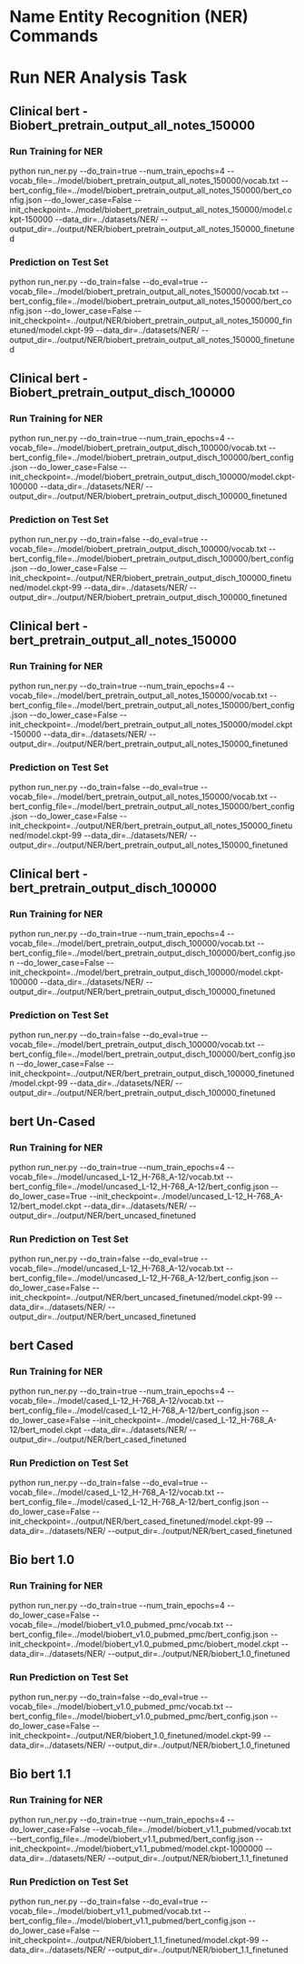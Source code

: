 # Name Entity Recognition (NER) Commands  

# Run NER Analysis Task

## Clinical bert - Biobert_pretrain_output_all_notes_150000

### Run Training for NER

python run_ner.py --do_train=true --num_train_epochs=4 --vocab_file=../model/biobert_pretrain_output_all_notes_150000/vocab.txt --bert_config_file=../model/biobert_pretrain_output_all_notes_150000/bert_config.json --do_lower_case=False --init_checkpoint=../model/biobert_pretrain_output_all_notes_150000/model.ckpt-150000 --data_dir=../datasets/NER/ --output_dir=../output/NER/biobert_pretrain_output_all_notes_150000_finetuned

### Prediction on Test Set

python run_ner.py --do_train=false --do_eval=true --vocab_file=../model/biobert_pretrain_output_all_notes_150000/vocab.txt --bert_config_file=../model/biobert_pretrain_output_all_notes_150000/bert_config.json --do_lower_case=False --init_checkpoint=../output/NER/biobert_pretrain_output_all_notes_150000_finetuned/model.ckpt-99 --data_dir=../datasets/NER/ --output_dir=../output/NER/biobert_pretrain_output_all_notes_150000_finetuned

## Clinical bert - Biobert_pretrain_output_disch_100000

### Run Training for NER

python run_ner.py --do_train=true --num_train_epochs=4 --vocab_file=../model/biobert_pretrain_output_disch_100000/vocab.txt --bert_config_file=../model/biobert_pretrain_output_disch_100000/bert_config.json --do_lower_case=False --init_checkpoint=../model/biobert_pretrain_output_disch_100000/model.ckpt-100000 --data_dir=../datasets/NER/ --output_dir=../output/NER/biobert_pretrain_output_disch_100000_finetuned

### Prediction on Test Set

python run_ner.py --do_train=false --do_eval=true --vocab_file=../model/biobert_pretrain_output_disch_100000/vocab.txt --bert_config_file=../model/biobert_pretrain_output_disch_100000/bert_config.json --do_lower_case=False --init_checkpoint=../output/NER/biobert_pretrain_output_disch_100000_finetuned/model.ckpt-99 --data_dir=../datasets/NER/ --output_dir=../output/NER/biobert_pretrain_output_disch_100000_finetuned

## Clinical bert - bert_pretrain_output_all_notes_150000

### Run Training for NER

python run_ner.py --do_train=true --num_train_epochs=4 --vocab_file=../model/bert_pretrain_output_all_notes_150000/vocab.txt --bert_config_file=../model/bert_pretrain_output_all_notes_150000/bert_config.json --do_lower_case=False --init_checkpoint=../model/bert_pretrain_output_all_notes_150000/model.ckpt-150000 --data_dir=../datasets/NER/ --output_dir=../output/NER/bert_pretrain_output_all_notes_150000_finetuned

### Prediction on Test Set

python run_ner.py --do_train=false --do_eval=true --vocab_file=../model/bert_pretrain_output_all_notes_150000/vocab.txt --bert_config_file=../model/bert_pretrain_output_all_notes_150000/bert_config.json --do_lower_case=False --init_checkpoint=../output/NER/bert_pretrain_output_all_notes_150000_finetuned/model.ckpt-99 --data_dir=../datasets/NER/ --output_dir=../output/NER/bert_pretrain_output_all_notes_150000_finetuned

## Clinical bert - bert_pretrain_output_disch_100000

### Run Training for NER

python run_ner.py --do_train=true --num_train_epochs=4 --vocab_file=../model/bert_pretrain_output_disch_100000/vocab.txt --bert_config_file=../model/bert_pretrain_output_disch_100000/bert_config.json --do_lower_case=False --init_checkpoint=../model/bert_pretrain_output_disch_100000/model.ckpt-100000 --data_dir=../datasets/NER/ --output_dir=../output/NER/bert_pretrain_output_disch_100000_finetuned

### Prediction on Test Set

python run_ner.py --do_train=false --do_eval=true --vocab_file=../model/bert_pretrain_output_disch_100000/vocab.txt --bert_config_file=../model/bert_pretrain_output_disch_100000/bert_config.json --do_lower_case=False --init_checkpoint=../output/NER/bert_pretrain_output_disch_100000_finetuned/model.ckpt-99 --data_dir=../datasets/NER/ --output_dir=../output/NER/bert_pretrain_output_disch_100000_finetuned

## bert Un-Cased

### Run Training for NER

python run_ner.py --do_train=true --num_train_epochs=4 --vocab_file=../model/uncased_L-12_H-768_A-12/vocab.txt --bert_config_file=../model/uncased_L-12_H-768_A-12/bert_config.json --do_lower_case=True --init_checkpoint=../model/uncased_L-12_H-768_A-12/bert_model.ckpt --data_dir=../datasets/NER/ --output_dir=../output/NER/bert_uncased_finetuned

### Run Prediction on Test Set  

python run_ner.py --do_train=false --do_eval=true --vocab_file=../model/uncased_L-12_H-768_A-12/vocab.txt --bert_config_file=../model/uncased_L-12_H-768_A-12/bert_config.json --do_lower_case=False --init_checkpoint=../output/NER/bert_uncased_finetuned/model.ckpt-99 --data_dir=../datasets/NER/ --output_dir=../output/NER/bert_uncased_finetuned

## bert Cased

### Run Training for NER

python run_ner.py --do_train=true --num_train_epochs=4 --vocab_file=../model/cased_L-12_H-768_A-12/vocab.txt --bert_config_file=../model/cased_L-12_H-768_A-12/bert_config.json --do_lower_case=False --init_checkpoint=../model/cased_L-12_H-768_A-12/bert_model.ckpt --data_dir=../datasets/NER/ --output_dir=../output/NER/bert_cased_finetuned

### Run Prediction on Test Set  

python run_ner.py --do_train=false --do_eval=true --vocab_file=../model/cased_L-12_H-768_A-12/vocab.txt --bert_config_file=../model/cased_L-12_H-768_A-12/bert_config.json --do_lower_case=False --init_checkpoint=../output/NER/bert_cased_finetuned/model.ckpt-99 --data_dir=../datasets/NER/ --output_dir=../output/NER/bert_cased_finetuned

## Bio bert 1.0

### Run Training for NER

python run_ner.py --do_train=true --num_train_epochs=4 --do_lower_case=False --vocab_file=../model/biobert_v1.0_pubmed_pmc/vocab.txt --bert_config_file=../model/biobert_v1.0_pubmed_pmc/bert_config.json --init_checkpoint=../model/biobert_v1.0_pubmed_pmc/biobert_model.ckpt --data_dir=../datasets/NER/ --output_dir=../output/NER/biobert_1.0_finetuned

### Run Prediction on Test Set  

python run_ner.py --do_train=false --do_eval=true --vocab_file=../model/biobert_v1.0_pubmed_pmc/vocab.txt --bert_config_file=../model/biobert_v1.0_pubmed_pmc/bert_config.json --do_lower_case=False --init_checkpoint=../output/NER/biobert_1.0_finetuned/model.ckpt-99 --data_dir=../datasets/NER/ --output_dir=../output/NER/biobert_1.0_finetuned

## Bio bert 1.1

### Run Training for NER

python run_ner.py --do_train=true --num_train_epochs=4 --do_lower_case=False --vocab_file=../model/biobert_v1.1_pubmed/vocab.txt --bert_config_file=../model/biobert_v1.1_pubmed/bert_config.json  --init_checkpoint=../model/biobert_v1.1_pubmed/model.ckpt-1000000 --data_dir=../datasets/NER/ --output_dir=../output/NER/biobert_1.1_finetuned

### Run Prediction on Test Set  

python run_ner.py --do_train=false --do_eval=true --vocab_file=../model/biobert_v1.1_pubmed/vocab.txt --bert_config_file=../model/biobert_v1.1_pubmed/bert_config.json --do_lower_case=False --init_checkpoint=../output/NER/biobert_1.1_finetuned/model.ckpt-99 --data_dir=../datasets/NER/ --output_dir=../output/NER/biobert_1.1_finetuned
